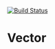 [![Build Status](https://travis-ci.org/janczer/vector.svg?branch=master)](https://travis-ci.org/janczer/vector)

# Vector


